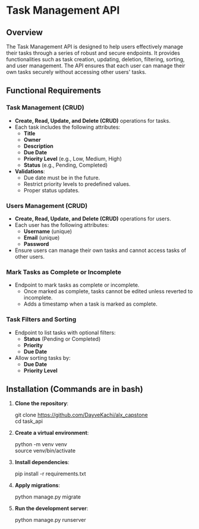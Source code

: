 # Task Management API

## Overview
The Task Management API is designed to help users effectively manage their tasks through a series of robust and secure endpoints. It provides functionalities such as task creation, updating, deletion, filtering, sorting, and user management. The API ensures that each user can manage their own tasks securely without accessing other users' tasks.

## Functional Requirements

### Task Management (CRUD)
- **Create, Read, Update, and Delete (CRUD)** operations for tasks.
- Each task includes the following attributes:
  - **Title**
  - **Owner**
  - **Description**
  - **Due Date**
  - **Priority Level** (e.g., Low, Medium, High)
  - **Status** (e.g., Pending, Completed)
- **Validations**:
  - Due date must be in the future.
  - Restrict priority levels to predefined values.
  - Proper status updates.

### Users Management (CRUD)
- **Create, Read, Update, and Delete (CRUD)** operations for users.
- Each user has the following attributes:
  - **Username** (unique)
  - **Email** (unique)
  - **Password**
- Ensure users can manage their own tasks and cannot access tasks of other users.

### Mark Tasks as Complete or Incomplete
- Endpoint to mark tasks as complete or incomplete.
  - Once marked as complete, tasks cannot be edited unless reverted to incomplete.
  - Adds a timestamp when a task is marked as complete.

### Task Filters and Sorting
- Endpoint to list tasks with optional filters:
  - **Status** (Pending or Completed)
  - **Priority**
  - **Due Date**
- Allow sorting tasks by:
  - **Due Date**
  - **Priority Level**

## Installation (Commands are in bash)

1. **Clone the repository**:

   git clone https://github.com/DayveKachi/alx_capstone<br/>
   cd task_api


2. **Create a virtual environment**:

    python -m venv venv<br/>
    source venv/bin/activate

3. **Install dependencies**:

    pip install -r requirements.txt

4. **Apply migrations**:

    python manage.py migrate

5. **Run the development server**:

    python manage.py runserver
